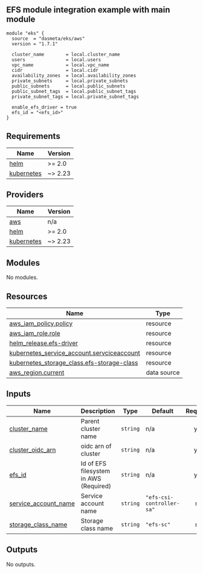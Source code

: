 ## EFS module integration example with main module

```
module "eks" {
  source  = "dasmeta/eks/aws"
  version = "1.7.1"

  cluster_name        = local.cluster_name
  users               = local.users
  vpc_name            = local.vpc_name
  cidr                = local.cidr
  availability_zones  = local.availability_zones
  private_subnets     = local.private_subnets
  public_subnets      = local.public_subnets
  public_subnet_tags  = local.public_subnet_tags
  private_subnet_tags = local.private_subnet_tags

  enable_efs_driver = true
  efs_id = "<efs_id>"
}
```
<!-- BEGINNING OF PRE-COMMIT-TERRAFORM DOCS HOOK -->
## Requirements

| Name | Version |
|------|---------|
| <a name="requirement_helm"></a> [helm](#requirement\_helm) | >= 2.0 |
| <a name="requirement_kubernetes"></a> [kubernetes](#requirement\_kubernetes) | ~> 2.23 |

## Providers

| Name | Version |
|------|---------|
| <a name="provider_aws"></a> [aws](#provider\_aws) | n/a |
| <a name="provider_helm"></a> [helm](#provider\_helm) | >= 2.0 |
| <a name="provider_kubernetes"></a> [kubernetes](#provider\_kubernetes) | ~> 2.23 |

## Modules

No modules.

## Resources

| Name | Type |
|------|------|
| [aws_iam_policy.policy](https://registry.terraform.io/providers/hashicorp/aws/latest/docs/resources/iam_policy) | resource |
| [aws_iam_role.role](https://registry.terraform.io/providers/hashicorp/aws/latest/docs/resources/iam_role) | resource |
| [helm_release.efs-driver](https://registry.terraform.io/providers/hashicorp/helm/latest/docs/resources/release) | resource |
| [kubernetes_service_account.servciceaccount](https://registry.terraform.io/providers/hashicorp/kubernetes/latest/docs/resources/service_account) | resource |
| [kubernetes_storage_class.efs-storage-class](https://registry.terraform.io/providers/hashicorp/kubernetes/latest/docs/resources/storage_class) | resource |
| [aws_region.current](https://registry.terraform.io/providers/hashicorp/aws/latest/docs/data-sources/region) | data source |

## Inputs

| Name | Description | Type | Default | Required |
|------|-------------|------|---------|:--------:|
| <a name="input_cluster_name"></a> [cluster\_name](#input\_cluster\_name) | Parent cluster name | `string` | n/a | yes |
| <a name="input_cluster_oidc_arn"></a> [cluster\_oidc\_arn](#input\_cluster\_oidc\_arn) | oidc arn of cluster | `string` | n/a | yes |
| <a name="input_efs_id"></a> [efs\_id](#input\_efs\_id) | Id of EFS filesystem in AWS (Required) | `string` | n/a | yes |
| <a name="input_service_account_name"></a> [service\_account\_name](#input\_service\_account\_name) | Service account name | `string` | `"efs-csi-controller-sa"` | no |
| <a name="input_storage_class_name"></a> [storage\_class\_name](#input\_storage\_class\_name) | Storage class name | `string` | `"efs-sc"` | no |

## Outputs

No outputs.
<!-- END OF PRE-COMMIT-TERRAFORM DOCS HOOK -->
